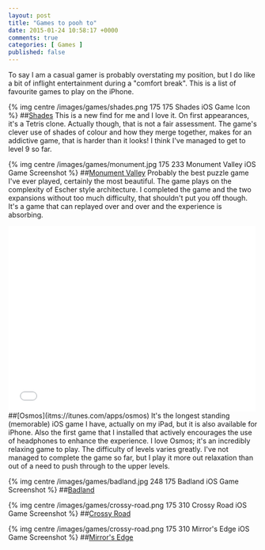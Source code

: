 ```yaml
---
layout: post
title: "Games to pooh to"
date: 2015-01-24 10:58:17 +0000
comments: true
categories: [ Games ]
published: false
---
```

To say I am a casual gamer is probably overstating my position, but I do like a bit of inflight entertainment during a "comfort break". This is a list of favourite games to play on the iPhone.

{% img centre /images/games/shades.png 175 175 Shades iOS Game Icon %}
##[Shades](https://itunes.apple.com/gb/app/shades-a-simple-puzzle-game/id888683802?mt=8)
This is a new find for me and I love it. On first appearances, it's a Tetris clone. Actually though, that is not a fair assessment. The game's clever use of shades of colour and how they merge together, makes for an addictive game, that is harder than it looks! I think I've managed to get to level 9 so far.

{% img centre /images/games/monument.jpg 175 233 Monument Valley iOS Game Screenshot %}
##[Monument Valley](http://appstore.com/monumentvalley)
Probably the best puzzle game I've ever played, certainly the most beautiful. The game plays on the complexity of Escher style architecture. I completed the game and the two expansions without too much difficulty, that shouldn't put you off though. It's a game that can replayed over and over and the experience is absorbing.

<iframe src="//player.vimeo.com/video/5892502" width="500" height="375" frameborder="0" webkitallowfullscreen mozallowfullscreen allowfullscreen></iframe>
##[Osmos](itms://itunes.com/apps/osmos)
It's the longest standing (memorable) iOS game I have, actually on my iPad, but it is also available for iPhone. Also the first game that I installed that actively encourages the use of headphones to enhance the experience. I love Osmos; it's an incredibly relaxing game to play. The difficulty of levels varies greatly. I've not managed to complete the game so far, but I play it more out relaxation than out of a need to push through to the upper levels.

{% img centre /images/games/badland.jpg 248 175 Badland iOS Game Screenshot %}
##[Badland](https://itunes.apple.com/us/app/badland/id535176909?mt=8&uo=4)


{% img centre /images/games/crossy-road.png 175 310 Crossy Road iOS Game Screenshot %}
##[Crossy Road](https://itunes.apple.com/app/crossy-road-endless-arcade/id924373886?at=1l3vs3u&ct=crcom)

{% img centre /images/games/crossy-road.png 175 310 Mirror's Edge iOS Game Screenshot %}
##[Mirror's Edge]()